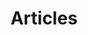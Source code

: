 ---
title: "Articles"
description: "Useful resources to learn more about Eclipse IoT"
icon: "file-text"
layout: "resources-sub-section"
weight: 6
---
